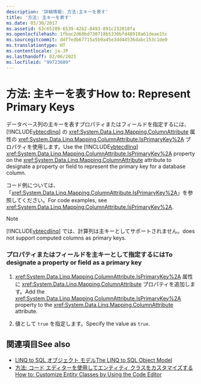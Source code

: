 ```yaml
---
description: '詳細情報: 方法:主キーを表す'
title: '方法: 主キーを表す'
ms.date: 03/30/2017
ms.assetid: 63c65289-6539-42b2-8493-891c232018fa
ms.openlocfilehash: 1fbac2d60bd730718b5330bfd48910a61deae15c
ms.sourcegitcommit: ddf7edb67715a5b9a45e3dd44536dabc153c1de0
ms.translationtype: HT
ms.contentlocale: ja-JP
ms.lasthandoff: 02/06/2021
ms.locfileid: "99723609"
---
```

# <a name="how-to-represent-primary-keys"></a><span data-ttu-id="ab63f-103">方法: 主キーを表す</span><span class="sxs-lookup"><span data-stu-id="ab63f-103">How to: Represent Primary Keys</span></span>

<span data-ttu-id="ab63f-104">データベース列の主キーを表すプロパティまたはフィールドを指定するには、[!INCLUDE[vbtecdlinq](../../../../../../includes/vbtecdlinq-md.md)] の <xref:System.Data.Linq.Mapping.ColumnAttribute> 属性の <xref:System.Data.Linq.Mapping.ColumnAttribute.IsPrimaryKey%2A> プロパティを使用します。</span><span class="sxs-lookup"><span data-stu-id="ab63f-104">Use the [!INCLUDE[vbtecdlinq](../../../../../../includes/vbtecdlinq-md.md)] <xref:System.Data.Linq.Mapping.ColumnAttribute.IsPrimaryKey%2A> property on the <xref:System.Data.Linq.Mapping.ColumnAttribute> attribute to designate a property or field to represent the primary key for a database column.</span></span>  
  
 <span data-ttu-id="ab63f-105">コード例については、「<xref:System.Data.Linq.Mapping.ColumnAttribute.IsPrimaryKey%2A>」を参照してください。</span><span class="sxs-lookup"><span data-stu-id="ab63f-105">For code examples, see <xref:System.Data.Linq.Mapping.ColumnAttribute.IsPrimaryKey%2A>.</span></span>  
  
> [!NOTE]
> [!INCLUDE[vbtecdlinq](../../../../../../includes/vbtecdlinq-md.md)] <span data-ttu-id="ab63f-106">では、計算列は主キーとしてサポートされません。</span><span class="sxs-lookup"><span data-stu-id="ab63f-106">does not support computed columns as primary keys.</span></span>  
  
### <a name="to-designate-a-property-or-field-as-a-primary-key"></a><span data-ttu-id="ab63f-107">プロパティまたはフィールドを主キーとして指定するには</span><span class="sxs-lookup"><span data-stu-id="ab63f-107">To designate a property or field as a primary key</span></span>  
  
1. <span data-ttu-id="ab63f-108"><xref:System.Data.Linq.Mapping.ColumnAttribute.IsPrimaryKey%2A> 属性に <xref:System.Data.Linq.Mapping.ColumnAttribute> プロパティを追加します。</span><span class="sxs-lookup"><span data-stu-id="ab63f-108">Add the <xref:System.Data.Linq.Mapping.ColumnAttribute.IsPrimaryKey%2A> property to the <xref:System.Data.Linq.Mapping.ColumnAttribute> attribute.</span></span>  
  
2. <span data-ttu-id="ab63f-109">値として `true` を指定します。</span><span class="sxs-lookup"><span data-stu-id="ab63f-109">Specify the value as `true`.</span></span>  
  
## <a name="see-also"></a><span data-ttu-id="ab63f-110">関連項目</span><span class="sxs-lookup"><span data-stu-id="ab63f-110">See also</span></span>

- [<span data-ttu-id="ab63f-111">LINQ to SQL オブジェクト モデル</span><span class="sxs-lookup"><span data-stu-id="ab63f-111">The LINQ to SQL Object Model</span></span>](the-linq-to-sql-object-model.md)
- [<span data-ttu-id="ab63f-112">方法: コード エディターを使用してエンティティ クラスをカスタマイズする</span><span class="sxs-lookup"><span data-stu-id="ab63f-112">How to: Customize Entity Classes by Using the Code Editor</span></span>](how-to-customize-entity-classes-by-using-the-code-editor.md)
